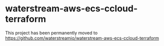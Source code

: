 # waterstream-aws-ecs-ccloud-terraform
This project has been permanently moved to https://github.com/waterstreamio/waterstream-aws-ecs-ccloud-terraform
